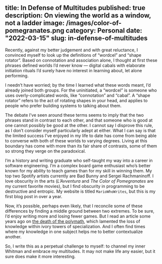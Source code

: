 title: In Defense of Multitudes
published: true
description: On viewing the world as a window, not a ladder
image: /images/color-of-pomegranates.png
category: Personal
date: "2022-03-15"
slug: in-defense-of-multitudes
---

Recently, against my better judgement and with great reluctance, I convinced myself to look up the definitions of “wordcel” and “shape rotator”. Based on connotation and association alone, I thought at first these phrases defined worlds I’d never know — digital cabals with elaborate initiation rituals I’d surely have no interest in learning about, let alone performing.

I needn’t have worried; by the time I learned what these words meant, I’d already joined both groups. For the uninitiated, a “wordcel” is someone who uses overly-complicated words, like “connotation” and “cabal”. A “shape rotator” refers to the act of rotating shapes in your head, and applies to people who prefer building systems to talking about them.

The debate I’ve seen around these terms seems to imply that the two phrases stand in contrast to each other, and that someone who is good at one cannot possibly be good at the other. I cannot say I disprove this rule, as I don’t consider myself particularly adept at either. What I can say is that the limited success I’ve enjoyed in my life to date has come from being able to converse with both of these worlds to varying degrees. Living at this boundary has come with more than its fair share of contrasts, some of them so strong they verge on the paradoxical.

I’m a history and writing graduate who self-taught my way into a career in software engineering. I’m a complex board game enthusiast who’s better known for my ability to teach games than for my skill in winning them. My top two Spotify artists currently are Bad Bunny and Sergei Rachmaninoff. I love obscurity in the arts (*L’Avventura* and *The Color of Pomegranates* are my current favorite movies), but I find obscurity in programming to be destructive and entropic. My website is titled `MarioWhoWrites`, but this is my first blog post in over a year.

Now, it’s possible, perhaps even likely, that I reconcile some of these differences by finding a middle ground between two extremes. To be sure, I’d enjoy writing more and losing fewer games. But I read an article some years ago on [the death of the polymath](https://thestrand.ca/the-death-of-the-polymath/), which lamented the loss of knowledge within ivory towers of specialization. And I often find times where my knowledge in one subject helps me to better contextualize another.  

So, I write this as a perpetual challenge to myself: to channel my inner Whitman and embrace my multitudes. It may not make life any easier, but it sure does make it more interesting.